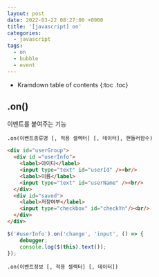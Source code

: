 ```yaml
---
layout: post
date: 2022-03-22 08:27:00 +0900
title: '[javascript] on'
categories:
  - javascript
tags:
  - on
  - bubble
  - event
---
```


* Kramdown table of contents
{:toc .toc}

## .on()

이벤트를 붙여주는 기능


`.on(이벤트종류명 [, 적용 셀렉터] [, 데이터], 핸들러함수)`

```html
<div id="userGroup">
  <div id ="userInfo">
    <label>아이디</label>
    <input type="text" id="userId" /><br/>
    <label>이름</label>
    <input type="text" id="userName" /><br/>
  </div>
  <div id="saved">
    <label>저장여부</label>
    <input type="checkbox" id="checkYn"/><br/>
  </div>
</div>
```

```js
$('#userInfo').on('change', 'input', () => {
    debugger;
    console.log($(this).text());
});

```




`.on(이벤트정보 [, 적용 셀렉터] [, 데이터])`
